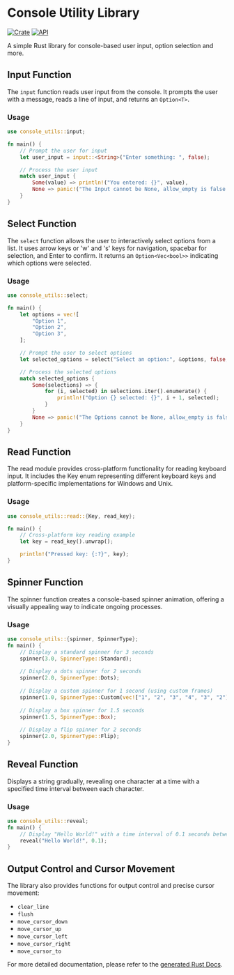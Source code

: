 # Console Utility Library

[![Crate](https://img.shields.io/crates/v/console-utils.svg)](https://crates.io/crates/console-utils)
[![API](https://docs.rs/console-utils/badge.svg)](https://docs.rs/console-utils)

A simple Rust library for console-based user input, option selection and more.

## Input Function

The `input` function reads user input from the console. It prompts the user with a message, reads a line of input, and returns an `Option<T>`.

### Usage

```rust
use console_utils::input;

fn main() {
    // Prompt the user for input
    let user_input = input::<String>("Enter something: ", false);

    // Process the user input
    match user_input {
        Some(value) => println!("You entered: {}", value),
        None => panic!("The Input cannot be None, allow_empty is false."),
    }
}
```
## Select Function

The `select` function allows the user to interactively select options from a list. It uses arrow keys or 'w' and 's' keys for navigation, spacebar for selection, and Enter to confirm. It returns an `Option<Vec<bool>>` indicating which options were selected.

### Usage

```rust
use console_utils::select;

fn main() {
    let options = vec![
        "Option 1",
        "Option 2",
        "Option 3",
    ];

    // Prompt the user to select options
    let selected_options = select("Select an option:", &options, false, false);

    // Process the selected options
    match selected_options {
        Some(selections) => {
            for (i, selected) in selections.iter().enumerate() {
                println!("Option {} selected: {}", i + 1, selected);
            }
        }
        None => panic!("The Options cannot be None, allow_empty is false."),
    }
}
```

## Read Function

The read module provides cross-platform functionality for reading keyboard input. It includes the Key enum representing different keyboard keys and platform-specific implementations for Windows and Unix.

### Usage

```rust
use console_utils::read::{Key, read_key};

fn main() {
    // Cross-platform key reading example
    let key = read_key().unwrap();

    println!("Pressed key: {:?}", key);
}
```

## Spinner Function

The spinner function creates a console-based spinner animation, offering a visually appealing way to indicate ongoing processes.

### Usage

```rust
use console_utils::{spinner, SpinnerType};
fn main() {
    // Display a standard spinner for 3 seconds
    spinner(3.0, SpinnerType::Standard);
    
    // Display a dots spinner for 2 seconds
    spinner(2.0, SpinnerType::Dots);
    
    // Display a custom spinner for 1 second (using custom frames)
    spinner(1.0, SpinnerType::Custom(vec!["1", "2", "3", "4", "3", "2"]));
    
    // Display a box spinner for 1.5 seconds
    spinner(1.5, SpinnerType::Box);
    
    // Display a flip spinner for 2 seconds
    spinner(2.0, SpinnerType::Flip);
}
```

## Reveal Function

Displays a string gradually, revealing one character at a time with a specified time interval between each character.

### Usage

```rust
use console_utils::reveal;
fn main() {
    // Display "Hello World!" with a time interval of 0.1 seconds between each character and a new line after it's finished.
    reveal("Hello World!", 0.1);
}
```

## Output Control and Cursor Movement

The library also provides functions for output control and precise cursor movement:

- `clear_line`
- `flush`
- `move_cursor_down`
- `move_cursor_up`
- `move_cursor_left`
- `move_cursor_right`
- `move_cursor_to`

For more detailed documentation, please refer to the [generated Rust Docs](https://docs.rs/console-utils/latest/console_utils/).
